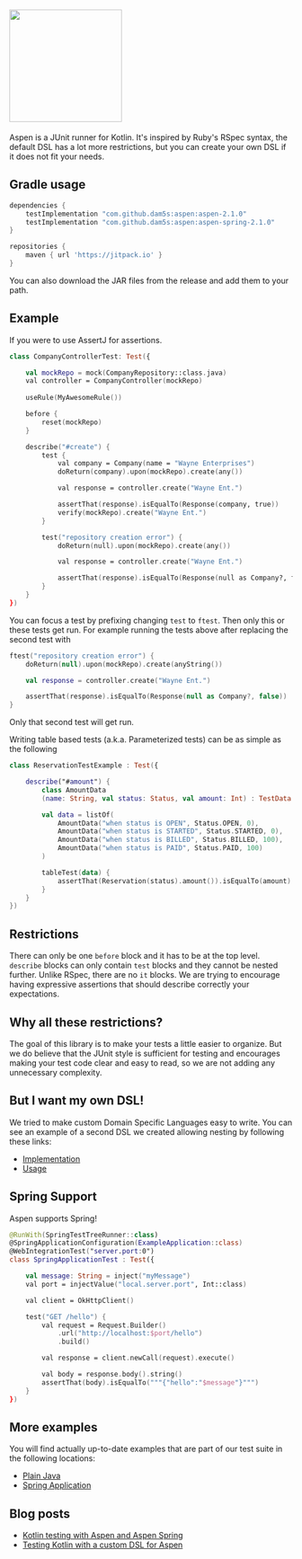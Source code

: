 # <img src="https://rawgithub.com/dam5s/aspen/master/images/aspen.svg" width="200px" />

Aspen is a JUnit runner for Kotlin. It's inspired by Ruby's RSpec syntax,
the default DSL has a lot more restrictions, but you can create your own DSL if it does not fit your needs.

## Gradle usage

```gradle
dependencies {
    testImplementation "com.github.dam5s:aspen:aspen-2.1.0"
    testImplementation "com.github.dam5s:aspen:aspen-spring-2.1.0"
}

repositories {
    maven { url 'https://jitpack.io' }
}
```

You can also download the JAR files from the release and add them to your path.

## Example

If you were to use AssertJ for assertions.

```kotlin
class CompanyControllerTest: Test({

    val mockRepo = mock(CompanyRepository::class.java)
    val controller = CompanyController(mockRepo)
    
    useRule(MyAwesomeRule())

    before {
        reset(mockRepo)
    }

    describe("#create") {
        test {
            val company = Company(name = "Wayne Enterprises")
            doReturn(company).upon(mockRepo).create(any())

            val response = controller.create("Wayne Ent.")

            assertThat(response).isEqualTo(Response(company, true))
            verify(mockRepo).create("Wayne Ent.")
        }

        test("repository creation error") {
            doReturn(null).upon(mockRepo).create(any())

            val response = controller.create("Wayne Ent.")

            assertThat(response).isEqualTo(Response(null as Company?, false))
        }
    }
})
```

You can focus a test by prefixing changing `test` to `ftest`. Then only this or these tests get run.
For example running the tests above after replacing the second test with

```kotlin
ftest("repository creation error") {
    doReturn(null).upon(mockRepo).create(anyString())

    val response = controller.create("Wayne Ent.")

    assertThat(response).isEqualTo(Response(null as Company?, false))
}
```

Only that second test will get run.

Writing table based tests (a.k.a. Parameterized tests) can be as simple as the following

```kotlin
class ReservationTestExample : Test({

    describe("#amount") {
        class AmountData
        (name: String, val status: Status, val amount: Int) : TestData(name)

        val data = listOf(
            AmountData("when status is OPEN", Status.OPEN, 0),
            AmountData("when status is STARTED", Status.STARTED, 0),
            AmountData("when status is BILLED", Status.BILLED, 100),
            AmountData("when status is PAID", Status.PAID, 100)
        )

        tableTest(data) {
            assertThat(Reservation(status).amount()).isEqualTo(amount)
        }
    }
})
```


## Restrictions

There can only be one `before` block and it has to be at the top level.
`describe` blocks can only contain `test` blocks and they cannot be nested further.
Unlike RSpec, there are no `it` blocks. We are trying to encourage having expressive assertions
that should describe correctly your expectations.

## Why all these restrictions?

The goal of this library is to make your tests a little easier to organize.
But we do believe that the JUnit style is sufficient for testing and
encourages making your test code clear and easy to read, so we are not adding any unnecessary complexity.

## But I want my own DSL!

We tried to make custom Domain Specific Languages easy to write.
You can see an example of a second DSL we created allowing nesting by following these links:

 * [Implementation](https://github.com/dam5s/aspen/blob/master/libraries/aspen/src/main/kotlin/io/damo/aspen/NestedTest.kt)
 * [Usage](https://github.com/dam5s/aspen/blob/master/libraries/aspen/src/test/kotlin/aspen/examples/NestedTestExample.kt)

## Spring Support

Aspen supports Spring!

```kotlin
@RunWith(SpringTestTreeRunner::class)
@SpringApplicationConfiguration(ExampleApplication::class)
@WebIntegrationTest("server.port:0")
class SpringApplicationTest : Test({

    val message: String = inject("myMessage")
    val port = injectValue("local.server.port", Int::class)

    val client = OkHttpClient()

    test("GET /hello") {
        val request = Request.Builder()
            .url("http://localhost:$port/hello")
            .build()

        val response = client.newCall(request).execute()

        val body = response.body().string()
        assertThat(body).isEqualTo("""{"hello":"$message"}""")
    }
})
```

## More examples

You will find actually up-to-date examples that are part of our test suite in the following locations:

 * [Plain Java](https://github.com/dam5s/aspen/tree/master/libraries/aspen/src/test/kotlin/aspen/examples)
 * [Spring Application](https://github.com/dam5s/aspen/tree/master/libraries/aspen-spring/src/test/kotlin/aspen/spring/examples)

## Blog posts

 * [Kotlin testing with Aspen and Aspen Spring](https://medium.com/@its_damo/kotlin-testing-with-aspen-and-aspen-spring-59a3d211a374)
 * [Testing Kotlin with a custom DSL for Aspen](https://medium.com/@its_damo/testing-kotlin-with-a-custom-dsl-for-aspen-ab4b04efe77a)
